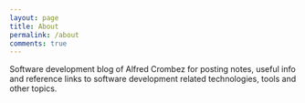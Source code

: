 ```yaml
---
layout: page
title: About
permalink: /about
comments: true
---
```


<div class="row justify-content-between">
<div class="col-md-8 pr-5">

<p>Software development blog of Alfred Crombez for posting notes, useful info and reference links to software development related technologies, tools and other topics.</p>

</div>
</div>
